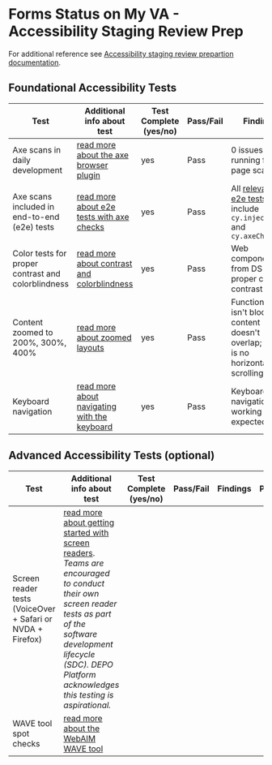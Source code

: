 # Forms Status on My VA - Accessibility Staging Review Prep

For additional reference see [Accessibility staging review prepartion documentation](https://depo-platform-documentation.scrollhelp.site/collaboration-cycle/prepare-for-an-accessibility-staging-review).

## Foundational Accessibility Tests
| Test | Additional info about test | Test Complete (yes/no) | Pass/Fail | Findings | Test Performed By |
| -------------------------- | ------------------------------- |----------------------------- | ------------------ | ---------------------------------- |------------------ |
|Axe scans in daily development | [read more about the axe browser plugin](https://depo-platform-documentation.scrollhelp.site/collaboration-cycle/prepare-for-an-accessibility-staging-review#Prepareforanaccessibilitystagingreview-AutomatedtestingwithaxebyDequeaxe)|  yes | Pass | 0 issues after running full-page scan  | Allison |
|Axe scans included in end-to-end (e2e) tests | [read more about e2e tests with axe checks](https://depo-platform-documentation.scrollhelp.site/collaboration-cycle/prepare-for-an-accessibility-staging-review#Prepareforanaccessibilitystagingreview-axescansinend-to-endtests)| yes | Pass | All [relevant e2e tests](https://github.com/department-of-veterans-affairs/vets-website/blob/main/src/applications/personalization/dashboard/tests/e2e/in-progress-forms.cypress.spec.js) include `cy.injectAxe()` and `cy.axeCheck()` | Allison |
| Color tests for proper contrast and colorblindness | [read more about contrast and colorblindness](https://depo-platform-documentation.scrollhelp.site/collaboration-cycle/prepare-for-an-accessibility-staging-review#Prepareforanaccessibilitystagingreview-Useofcolorandcolorcontrastuse-of-color)| yes | Pass | Web components from DS has proper color contrast | Allison |
| Content zoomed to 200%, 300%, 400% | [read more about zoomed layouts](https://depo-platform-documentation.scrollhelp.site/collaboration-cycle/prepare-for-an-accessibility-staging-review#Prepareforanaccessibilitystagingreview-Contentzoomandreflowcontent-zoom)| yes | Pass | Functionality isn't blocked; content doesn't overlap; there is no horizontal scrolling  |  Allison |
| Keyboard navigation | [read more about navigating with the keyboard](https://depo-platform-documentation.scrollhelp.site/collaboration-cycle/prepare-for-an-accessibility-staging-review#Prepareforanaccessibilitystagingreview-Keyboardnavigationkeyboard-nav)| yes  | Pass | Keyboard navigation working as expected  | Allison   |


## Advanced Accessibility Tests (optional)

| Test | Additional info about test | Test Complete (yes/no) | Pass/Fail | Findings | Test Performed By |
| ------------------------------- | ------------------------------ | ----------------------- | --------------------------- |------------------ |------------------ |
| Screen reader tests (VoiceOver + Safari or NVDA + Firefox) | [read more about getting started with screen readers](https://depo-platform-documentation.scrollhelp.site/collaboration-cycle/prepare-for-an-accessibility-staging-review#Prepareforanaccessibilitystagingreview-Screenreadersscreen-readers). _Teams are encouraged to conduct their own screen reader tests as part of the software development lifecycle (SDC). DEPO Platform acknowledges this testing is aspirational._|  |  |  |   |
WAVE tool spot checks | [read more about the WebAIM WAVE tool](https://depo-platform-documentation.scrollhelp.site/collaboration-cycle/prepare-for-an-accessibility-staging-review#Prepareforanaccessibilitystagingreview-WAVEspotcheckswave)|  |  |  |   |

